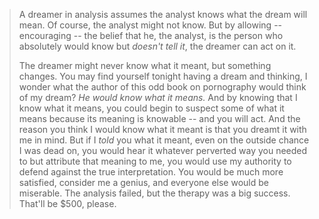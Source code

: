 
> A dreamer in analysis assumes the analyst knows what the dream will mean. Of course, the analyst might not know. But by allowing -- encouraging -- the belief that he, the analyst, is the person who absolutely would know but *doesn't tell it*, the dreamer can act on it.
> 
> The dreamer might never know what it meant, but something changes. You may find yourself tonight having a dream and thinking, I wonder what the author of this odd book on pornography would think of my dream? *He would know what it means.* And by knowing that I know what it means, you could begin to suspect some of what it means because its meaning is knowable -- and you will act. And the reason you think I would know what it meant is that you dreamt it with me in mind. But if I *told* you what it meant, even on the outside chance I was dead on, you would hear it whatever perverted way you needed to but attribute that meaning to me, you would use my authority to defend against the true interpretation. You would be much more satisfied, consider me a genius, and everyone else would be miserable. The analysis failed, but the therapy was a big success. That'll be $500, please.

> 